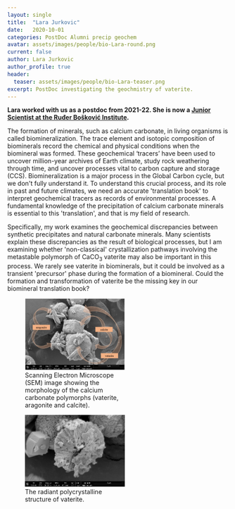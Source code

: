 ```yaml
---
layout: single
title:  "Lara Jurkovic"
date:   2020-10-01
categories: PostDoc Alumni precip geochem
avatar: assets/images/people/bio-Lara-round.png
current: false
author: Lara Jurkovic
author_profile: true
header:
  teaser: assets/images/people/bio-Lara-teaser.png
excerpt: PostDoc investigating the geochmistry of vaterite.
---
```


**Lara worked with us as a postdoc from 2021-22. She is now a [Junior Scientist at the Ruđer Bošković Institute](https://www.irb.hr/eng/Divisions/Center-for-Marine-Research/Laboratory-for-Marine-Nanotechnology-and-Biotechnology/Employees/Lara-Jurkovic).**

The formation of minerals, such as calcium carbonate, in living organisms is called biomineralization. The trace element and isotopic composition of biominerals record the chemical and physical conditions when the biomineral was formed. These geochemical ‘tracers’ have been used to uncover million-year archives of Earth climate, study rock weathering through time, and uncover processes vital to carbon capture and storage (CCS). Biomineralization is a major process in the Global Carbon cycle, but we don't fully understand it. To understand this crucial process, and its role in past and future climates, we need an accurate 'translation book' to interpret geochemical tracers as records of environmental processes. A fundamental knowledge of the precipitation of calcium carbonate minerals is essential to this 'translation', and that is my field of research. 

Specifically, my work examines the geochemical discrepancies between synthetic precipitates and natural carbonate minerals. Many scientists explain these discrepancies as the result of biological processes, but I am examining whether 'non-classical' crystallization pathways involving the metastable polymorph of CaCO<sub>3</sub> vaterite may also be important in this process. We rarely see vaterite in biominerals, but it could be involved as a transient 'precursor' phase during the formation of a biomineral. Could the formation and transformation of vaterite be the missing key in our biomineral translation book?

<figure style="width: 45%" class="align-left">
  <!-- <img src="{{ site.url }}{{ site.baseurl }}/assets/images/bio-Madi-coral.png" alt="Coral close-up"> -->
  <img src="/assets/images/people/bio-Lara-crystal0.jpg" alt="SEM image showing the morphology of calcium carbonate polymorphs (vaterite, aragonite and calcite).">
  <figcaption>Scanning Electron Microscope (SEM) image showing the morphology of the calcium carbonate polymorphs (vaterite, aragonite and calcite).</figcaption>
</figure> 

<figure style="width: 45%" class="align-right">
  <!-- <img src="{{ site.url }}{{ site.baseurl }}/assets/images/bio-Madi-coral.png" alt="Coral close-up"> -->
  <img src="/assets/images/people/bio-Lara-crystal1.jpg" alt="SEM image showing the radiant polycrystalline structure of vaterite.">
  <figcaption>The radiant polycrystalline structure of vaterite.</figcaption>
</figure> 